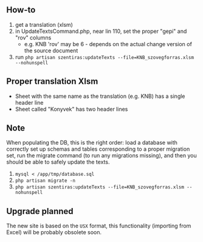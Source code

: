 ## How-to

1. get a translation (xlsm)
2. in UpdateTextsCommand.php, near lin 110, set the proper "gepi" and "rov" columns
      - e.g. KNB 'rov' may be 6 - depends on the actual change version of the source document
3. run `php artisan szentiras:updateTexts --file=KNB_szovegforras.xlsm --nohunspell`

## Proper translation Xlsm

- Sheet with the same name as the translation (e.g. KNB) has a single header line
- Sheet called "Konyvek" has two header lines

## Note

When populating the DB, this is the right order: load a database with correctly set up schemas and tables corresponding to a proper migration set, run the migrate command (to run any migrations missing), and then you should be able to safely update the texts.

1. `mysql < /app/tmp/database.sql`
2. `php artisan migrate -n`
3. `php artisan szentiras:updateTexts --file=KNB_szovegforras.xlsm --nohunspell`

## Upgrade planned
The new site is based on the `USX` format, this functionality (importing from Excel) will be probably obsolete soon.